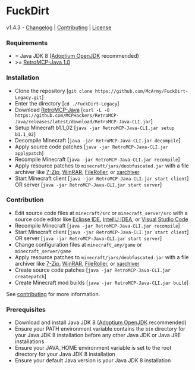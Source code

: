 # FuckDirt
v1.4.3 - [Changelog](CHANGELOG.md) | [Contributing](CONTRIBUTING.md) | [License](LICENSE)

### Requirements
-   =   Java JDK 8 ([Adoptium OpenJDK](https://adoptium.net/temurin/releases/?package=jdk&version=8) recommended)
- \>=   [RetroMCP-Java 1.0](https://github.com/MCPHackers/RetroMCP-Java/releases)

### Installation
- Clone the repository [`git clone https://github.com/McArmy/FuckDirt-Legacy.git`]
- Enter the directory [`cd ./FuckDirt-Legacy`]
- Download [RetroMCP-Java](https://github.com/MCPHackers/RetroMCP-Java/releases) [`curl -L -O https://github.com/MCPHackers/RetroMCP-Java/releases/latest/download/RetroMCP-Java-CLI.jar`]
- Setup Minecraft b1.1_02 [`java -jar RetroMCP-Java-CLI.jar setup b1.1_02`]
- Decompile Minecraft [`java -jar RetroMCP-Java-CLI.jar decompile`]
- Apply source code patches [`java -jar RetroMCP-Java-CLI.jar applypatch`]
- Recompile Minecraft [`java -jar RetroMCP-Java-CLI.jar recompile`]
- Apply resource patches to `minecraft/jars/deobfuscated.jar` with a file archiver like [7-Zip](https://www.7-zip.org/), [WinRAR](https://www.win-rar.com/), [FileRoller](https://fileroller.sourceforge.net/), or [xarchiver](https://xarchiver.sourceforge.net/)
- Start Minecraft client [`java -jar RetroMCP-Java-CLI.jar start client`] OR server [`java -jar RetroMCP-Java-CLI.jar start server`]

### Contribution
- Edit source code files at `minecraft/src` or `minecraft_server/src` with a source code editor like [Eclipse IDE](https://eclipseide.org/), [IntelliJ IDEA](https://www.jetbrains.com/idea/), or [Visual Studio Code](https://code.visualstudio.com/)
- Recompile Minecraft [`java -jar RetroMCP-Java-CLI.jar recompile`]
- Start Minecraft client [`java -jar RetroMCP-Java-CLI.jar start client`] OR server [`java -jar RetroMCP-Java-CLI.jar start server`]
- Change configuration files at `minecraft_any/game` or `minecraft_server/game`
- Apply resource patches to `minecraft/jars/deobfuscated.jar` with a file archiver like [7-Zip](https://www.7-zip.org/), [WinRAR](https://www.win-rar.com/), [FileRoller](https://fileroller.sourceforge.net/), or [xarchiver](https://xarchiver.sourceforge.net/)
- Create source code patches [`java -jar RetroMCP-Java-CLI.jar createpatch`]
- Create Minecraft mod builds [`java -jar RetroMCP-Java-CLI.jar build`]

See [contributing](CONTRIBUTING.md) for more information.

### Prerequisites
- Download and install Java JDK 8 ([Adoptium OpenJDK](https://adoptium.net/temurin/releases/?package=jdk&version=8) recommended)
- Ensure your PATH environment variable contains the ``bin`` directory for your Java JDK 8 installation before any other Java JDK or Java JRE installations
- Ensure your JAVA_HOME environment variable is set to the root directory for your Java JDK 8 installation
- Ensure your default Java version is your Java JDK 8 installation